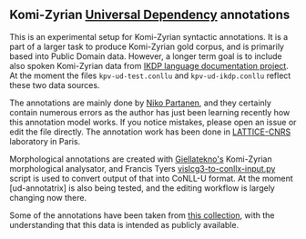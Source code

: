 ## Komi-Zyrian [Universal Dependency](universaldependencies.org) annotations

This is an experimental setup for Komi-Zyrian syntactic annotations. It is a part of a larger task to produce Komi-Zyrian gold corpus, and is primarily based into Public Domain data. However, a longer term goal is to include also spoken Komi-Zyrian data from [IKDP language documentation project](https://langdoc.github.io/IKDP). At the moment the files `kpv-ud-test.conllu` and `kpv-ud-ikdp.conllu` reflect these two data sources.

The annotations are mainly done by [Niko Partanen](https://github.com/nikopartanen), and they certainly contain numerous errors as the author has just been learning recently how this annotation model works. If you notice mistakes, please open an issue or edit the file directly. The annotation work has been done in [LATTICE-CNRS](http://www.lattice.cnrs.fr/) laboratory in Paris.

Morphological annotations are created with [Giellatekno's](http://giellatekno.uit.no/) Komi-Zyrian morphological analysator, and Francis Tyers [vislcg3-to-conllx-input.py](https://github.com/ftyers/ud-scripts/blob/master/vislcg3-to-conllx-input.py) script is used to convert output of that into CoNLL-U format. At the moment [ud-annotatrix] is also being tested, and the editing workflow is largely changing now there. 

Some of the annotations have been taken from [this collection](http://ilazki.thinkgeek.co.uk/brat/#/uralic/kpv), with the understanding that this data is intended as publicly available.
